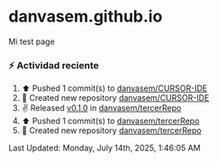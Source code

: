 # danvasem.github.io
Mi test page

### :zap: Actividad reciente
<!--RECENT_ACTIVITY:start-->
1. ⬆️ Pushed 1 commit(s) to [danvasem/CURSOR-IDE](https://github.com/danvasem/CURSOR-IDE)<br>
2. 📔 Created new repository [danvasem/CURSOR-IDE](https://github.com/danvasem/CURSOR-IDE)<br>
3. ✌️ Released [v0.1.0](https://github.com/danvasem/tercerRepo/releases/tag/v0.1.0) in [danvasem/tercerRepo](https://github.com/danvasem/tercerRepo)<br>
4. ⬆️ Pushed 1 commit(s) to [danvasem/tercerRepo](https://github.com/danvasem/tercerRepo)<br>
5. 📔 Created new repository [danvasem/tercerRepo](https://github.com/danvasem/tercerRepo)<br>
<!--RECENT_ACTIVITY:end-->

<!--RECENT_ACTIVITY:last_update-->
Last Updated: Monday, July 14th, 2025, 1:46:05 AM
<!--RECENT_ACTIVITY:last_update_end-->
